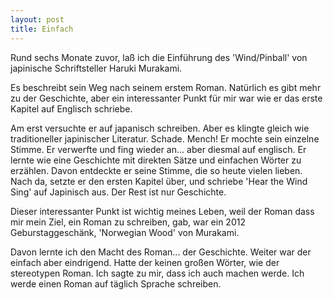```yaml
---
layout: post
title: Einfach
---
```


Rund sechs Monate zuvor, laß ich die Einführung des 'Wind/Pinball' von japinische Schriftsteller Haruki Murakami.

Es beschreibt sein Weg nach seinem erstem Roman. Natürlich es gibt mehr zu der Geschichte, aber ein interessanter Punkt für mir war wie er das erste Kapitel auf Englisch schriebe. 

Am erst versuchte er auf japanisch schreiben. Aber es klingte gleich wie traditioneller japinischer Literatur. Schade. Mench! Er mochte sein einzelne Stimme. Er verwerfte und fing wieder an... aber diesmal auf englisch. Er lernte wie eine Geschichte mit direkten Sätze und einfachen Wörter zu erzählen. Davon entdeckte er seine Stimme, die so heute vielen lieben. Nach da, setzte er den ersten Kapitel über, und schriebe 'Hear the Wind Sing' auf Japinisch aus. Der Rest ist nur Geschichte.

Dieser interessanter Punkt ist wichtig meines Leben, weil der Roman dass mir mein Ziel, ein Roman zu schreiben, gab, war ein 2012 Geburstaggeschänk, 'Norwegian Wood' von Murakami. 

Davon lernte ich den Macht des Roman... der Geschichte. Weiter war der einfach aber eindrigend. Hatte der keinen großen Wörter, wie der stereotypen Roman. Ich sagte zu mir, dass ich auch machen werde. Ich werde einen Roman auf täglich Sprache schreiben.